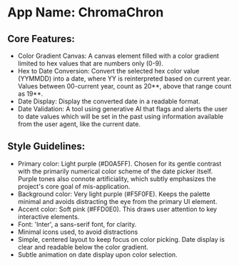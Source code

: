 # **App Name**: ChromaChron

## Core Features:

- Color Gradient Canvas: A canvas element filled with a color gradient limited to hex values that are numbers only (0-9).
- Hex to Date Conversion: Convert the selected hex color value (YYMMDD) into a date, where YY is reinterpreted based on current year. Values between 00-current year, count as 20**, above that range count as 19**.
- Date Display: Display the converted date in a readable format.
- Date Validation: A tool using generative AI that flags and alerts the user to date values which will be set in the past using information available from the user agent, like the current date.

## Style Guidelines:

- Primary color: Light purple (#D0A5FF). Chosen for its gentle contrast with the primarily numerical color scheme of the date picker itself. Purple tones also connote artificiality, which subtly emphasizes the project's core goal of mis-application.
- Background color: Very light purple (#F5F0FE). Keeps the palette minimal and avoids distracting the eye from the primary UI element.
- Accent color: Soft pink (#FFD0E0). This draws user attention to key interactive elements.
- Font: 'Inter', a sans-serif font, for clarity.
- Minimal icons used, to avoid distractions
- Simple, centered layout to keep focus on color picking. Date display is clear and readable below the color gradient.
- Subtle animation on date display upon color selection.